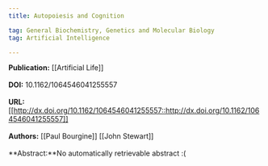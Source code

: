 ```yaml
---
title: Autopoiesis and Cognition

tag: General Biochemistry, Genetics and Molecular Biology 
tag: Artificial Intelligence

---
```


**Publication:** [[Artificial Life]]<br><br>**DOI:** 10.1162/1064546041255557                                         
<br>**URL:**[[http://dx.doi.org/10.1162/1064546041255557::http://dx.doi.org/10.1162/1064546041255557]]<br><br>**Authors:** [[Paul Bourgine]] [[John Stewart]] <br><br>**Abstract:**No automatically retrievable abstract :(

